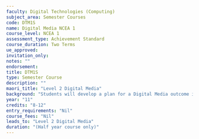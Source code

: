 ```yaml
---
faculty: Digital Technologies (Computing)
subject_area: Semester Courses
code: DTM1S
name: Digital Media NCEA 1
course_level: NCEA 1
assessment_type: Achievement Standard
course_duration: Two Terms
ue_approved: 
invitation_only: 
notes: ""
endorsement: 
title: DTM1S
type: Semester Course
description: ""
maori_title: "Level 2 Digital Media"
background: "Students will develop a plan for a Digital Media outcome in a real life context. During the course students will gain skills using a range of professional design tools while developing a real design outcome."
year: "11"
credits: "8-12"
entry_requirements: "Nil"
course_fees: "Nil"
leads_to: "Level 2 Digital Media"
duration: "(Half year course only)"
---
```


